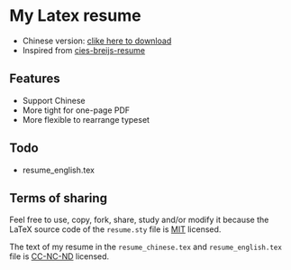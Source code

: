 # My Latex resume
- Chinese version: [clike here to download](https://github.com/GreatLim/resume/raw/master/resume_chinese.pdf)
- Inspired from [cies-breijs-resume](https://github.com/cies/resume)

## Features

- Support Chinese
- More tight for one-page PDF
- More flexible to rearrange typeset

## Todo
- resume_english.tex


## Terms of sharing

Feel free to use, copy, fork, share, study and/or modify it because the LaTeX source code of the `resume.sty` file is [MIT](http://en.wikipedia.org/wiki/MIT_License) licensed.

The text of my resume in the `resume_chinese.tex` and `resume_english.tex` file is [CC-NC-ND](http://creativecommons.org/licenses/by-nc-nd/3.0/) licensed.
